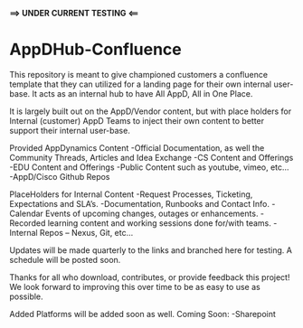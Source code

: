 ******==> UNDER CURRENT TESTING <==******
# AppDHub-Confluence
This repository is meant to give championed customers a confluence template that they can utilized for a landing page for their own internal user-base. It acts as an internal hub to have All AppD, All in One Place.

It is largely built out on the AppD/Vendor content, but with place holders for Internal (customer) AppD Teams to inject their own content to better support their internal user-base.

Provided AppDynamics Content
-Official Documentation, as well the Community Threads, Articles and Idea Exchange
-CS Content and Offerings
-EDU Content and Offerings
-Public Content such as youtube, vimeo, etc…
-AppD/Cisco Github Repos

PlaceHolders for Internal Content
-Request Processes, Ticketing, Expectations and SLA’s.
-Documentation, Runbooks and Contact Info.
-Calendar Events of upcoming changes, outages or enhancements.
-Recorded learning content and working sessions done for/with teams.
-Internal Repos – Nexus, Git, etc…

Updates will be made quarterly to the links and branched here for testing. A schedule will be posted soon.


Thanks for all who download, contributes, or provide feedback this project! We look forward to improving this over time to be as easy to use as possible. 

Added Platforms will be added soon as well. Coming Soon:
-Sharepoint






